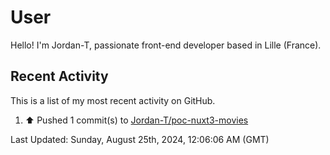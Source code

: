 # User

Hello! I'm Jordan-T, passionate front-end developer based in Lille (France).

## Recent Activity

This is a list of my most recent activity on GitHub.

<!--RECENT_ACTIVITY:start-->
1. ⬆️ Pushed 1 commit(s) to [Jordan-T/poc-nuxt3-movies](https://github.com/Jordan-T/poc-nuxt3-movies)<br>
<!--RECENT_ACTIVITY:end-->

<!--RECENT_ACTIVITY:last_update-->
Last Updated: Sunday, August 25th, 2024, 12:06:06 AM (GMT)
<!--RECENT_ACTIVITY:last_update_end-->
